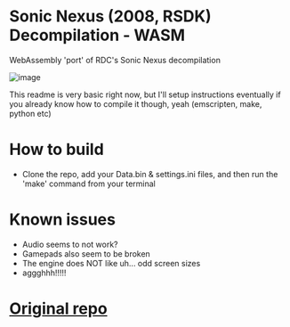 # Sonic Nexus (2008, RSDK) Decompilation - WASM
WebAssembly 'port' of RDC's Sonic Nexus decompilation

![image](https://github.com/Jd-1206/Sonic-Nexus-WASM/assets/104047615/09367856-e39a-4ecf-b156-679df6608234)

This readme is very basic right now, but I'll setup instructions eventually
if you already know how to compile it though, yeah (emscripten, make, python etc)

# How to build
* Clone the repo, add your Data.bin & settings.ini files, and then run the 'make' command from your terminal

# Known issues
* Audio seems to not work?
* Gamepads also seem to be broken
* The engine does NOT like uh... odd screen sizes
* aggghhh!!!!!

# [Original repo](https://github.com/Rubberduckycooly/Sonic-Nexus-Decompilation)
